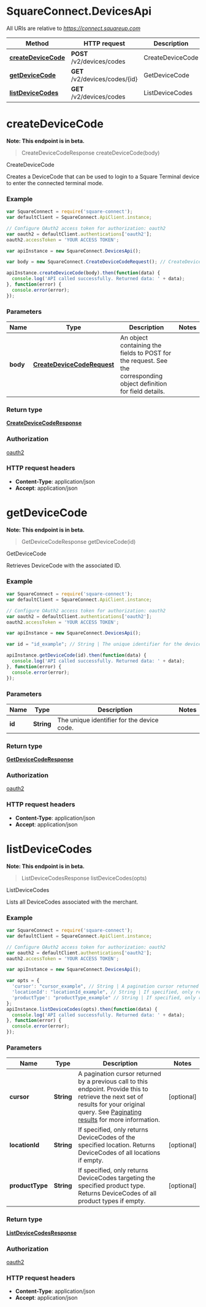 # SquareConnect.DevicesApi

All URIs are relative to *https://connect.squareup.com*

Method | HTTP request | Description
------------- | ------------- | -------------
[**createDeviceCode**](DevicesApi.md#createDeviceCode) | **POST** /v2/devices/codes | CreateDeviceCode
[**getDeviceCode**](DevicesApi.md#getDeviceCode) | **GET** /v2/devices/codes/{id} | GetDeviceCode
[**listDeviceCodes**](DevicesApi.md#listDeviceCodes) | **GET** /v2/devices/codes | ListDeviceCodes


<a name="createDeviceCode"></a>
# **createDeviceCode**
**Note: This endpoint is in beta.**
> CreateDeviceCodeResponse createDeviceCode(body)

CreateDeviceCode

Creates a DeviceCode that can be used to login to a Square Terminal device to enter the connected terminal mode.

### Example
```javascript
var SquareConnect = require('square-connect');
var defaultClient = SquareConnect.ApiClient.instance;

// Configure OAuth2 access token for authorization: oauth2
var oauth2 = defaultClient.authentications['oauth2'];
oauth2.accessToken = 'YOUR ACCESS TOKEN';

var apiInstance = new SquareConnect.DevicesApi();

var body = new SquareConnect.CreateDeviceCodeRequest(); // CreateDeviceCodeRequest | An object containing the fields to POST for the request.  See the corresponding object definition for field details.

apiInstance.createDeviceCode(body).then(function(data) {
  console.log('API called successfully. Returned data: ' + data);
}, function(error) {
  console.error(error);
});

```

### Parameters

Name | Type | Description  | Notes
------------- | ------------- | ------------- | -------------
 **body** | [**CreateDeviceCodeRequest**](CreateDeviceCodeRequest.md)| An object containing the fields to POST for the request.  See the corresponding object definition for field details. | 

### Return type

[**CreateDeviceCodeResponse**](CreateDeviceCodeResponse.md)

### Authorization

[oauth2](../README.md#oauth2)

### HTTP request headers

 - **Content-Type**: application/json
 - **Accept**: application/json

<a name="getDeviceCode"></a>
# **getDeviceCode**
**Note: This endpoint is in beta.**
> GetDeviceCodeResponse getDeviceCode(id)

GetDeviceCode

Retrieves DeviceCode with the associated ID.

### Example
```javascript
var SquareConnect = require('square-connect');
var defaultClient = SquareConnect.ApiClient.instance;

// Configure OAuth2 access token for authorization: oauth2
var oauth2 = defaultClient.authentications['oauth2'];
oauth2.accessToken = 'YOUR ACCESS TOKEN';

var apiInstance = new SquareConnect.DevicesApi();

var id = "id_example"; // String | The unique identifier for the device code.

apiInstance.getDeviceCode(id).then(function(data) {
  console.log('API called successfully. Returned data: ' + data);
}, function(error) {
  console.error(error);
});

```

### Parameters

Name | Type | Description  | Notes
------------- | ------------- | ------------- | -------------
 **id** | **String**| The unique identifier for the device code. | 

### Return type

[**GetDeviceCodeResponse**](GetDeviceCodeResponse.md)

### Authorization

[oauth2](../README.md#oauth2)

### HTTP request headers

 - **Content-Type**: application/json
 - **Accept**: application/json

<a name="listDeviceCodes"></a>
# **listDeviceCodes**
**Note: This endpoint is in beta.**
> ListDeviceCodesResponse listDeviceCodes(opts)

ListDeviceCodes

Lists all DeviceCodes associated with the merchant.

### Example
```javascript
var SquareConnect = require('square-connect');
var defaultClient = SquareConnect.ApiClient.instance;

// Configure OAuth2 access token for authorization: oauth2
var oauth2 = defaultClient.authentications['oauth2'];
oauth2.accessToken = 'YOUR ACCESS TOKEN';

var apiInstance = new SquareConnect.DevicesApi();

var opts = { 
  'cursor': "cursor_example", // String | A pagination cursor returned by a previous call to this endpoint. Provide this to retrieve the next set of results for your original query.  See [Paginating results](#paginatingresults) for more information.
  'locationId': "locationId_example", // String | If specified, only returns DeviceCodes of the specified location. Returns DeviceCodes of all locations if empty.
  'productType': "productType_example" // String | If specified, only returns DeviceCodes targeting the specified product type. Returns DeviceCodes of all product types if empty.
};
apiInstance.listDeviceCodes(opts).then(function(data) {
  console.log('API called successfully. Returned data: ' + data);
}, function(error) {
  console.error(error);
});

```

### Parameters

Name | Type | Description  | Notes
------------- | ------------- | ------------- | -------------
 **cursor** | **String**| A pagination cursor returned by a previous call to this endpoint. Provide this to retrieve the next set of results for your original query.  See [Paginating results](#paginatingresults) for more information. | [optional] 
 **locationId** | **String**| If specified, only returns DeviceCodes of the specified location. Returns DeviceCodes of all locations if empty. | [optional] 
 **productType** | **String**| If specified, only returns DeviceCodes targeting the specified product type. Returns DeviceCodes of all product types if empty. | [optional] 

### Return type

[**ListDeviceCodesResponse**](ListDeviceCodesResponse.md)

### Authorization

[oauth2](../README.md#oauth2)

### HTTP request headers

 - **Content-Type**: application/json
 - **Accept**: application/json

